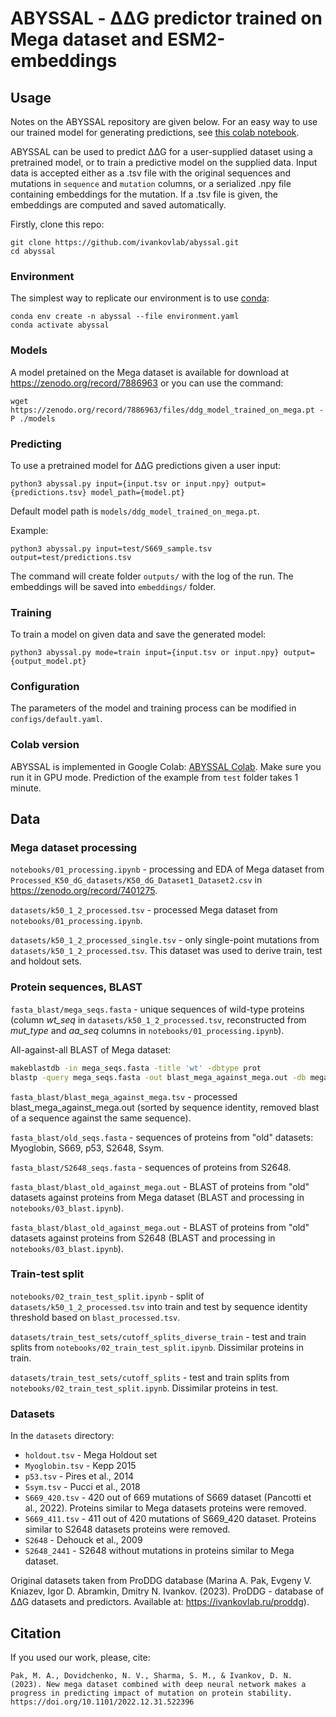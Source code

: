 # ABYSSAL - &Delta;&Delta;G predictor trained on Mega dataset and ESM2-embeddings

## Usage

Notes on the ABYSSAL repository are given below. For an easy way to use our trained model for generating predictions, see [this colab notebook](https://colab.research.google.com/github/ivankovlab/abyssal/blob/colab/abyssal_predictor_colab.ipynb).

ABYSSAL can be used to predict &Delta;&Delta;G for a user-supplied dataset using a pretrained model, or to train a predictive model on the supplied data. Input data is accepted either as a .tsv file with the original sequences and mutations in `sequence` and `mutation` columns, or a serialized .npy file containing embeddings for the mutation. If a .tsv file is given, the embeddings are computed and saved automatically.

Firstly, clone this repo:

```
git clone https://github.com/ivankovlab/abyssal.git
cd abyssal
```

### Environment

The simplest way to replicate our environment is to use [conda](https://docs.conda.io/projects/conda/en/latest/user-guide/install/index.html):

```
conda env create -n abyssal --file environment.yaml
conda activate abyssal
```

### Models

A model pretained on the Mega dataset is available for download at https://zenodo.org/record/7886963 or you can use the command:

```
wget https://zenodo.org/record/7886963/files/ddg_model_trained_on_mega.pt -P ./models
```

### Predicting

To use a pretrained model for &Delta;&Delta;G predictions given a user input:

```
python3 abyssal.py input={input.tsv or input.npy} output={predictions.tsv} model_path={model.pt}
```

Default model path is `models/ddg_model_trained_on_mega.pt`.

Example:

```
python3 abyssal.py input=test/S669_sample.tsv output=test/predictions.tsv
```

The command will create folder `outputs/` with the log of the run. The embeddings will be saved into `embeddings/` folder.

### Training

To train a model on given data and save the generated model:

```
python3 abyssal.py mode=train input={input.tsv or input.npy} output={output_model.pt}
```

### Configuration

The parameters of the model and training process can be modified in `configs/default.yaml`.

### Colab version

ABYSSAL is implemented in Google Colab: [ABYSSAL Colab](https://colab.research.google.com/github/ivankovlab/abyssal/blob/colab/abyssal_predictor_colab.ipynb). Make sure you run it in GPU mode. Prediction of the example from `test` folder takes 1 minute.

## Data

### Mega dataset processing

`notebooks/01_processing.ipynb` - processing and EDA of Mega dataset from `Processed_K50_dG_datasets/K50_dG_Dataset1_Dataset2.csv` in https://zenodo.org/record/7401275.

`datasets/k50_1_2_processed.tsv` - processed Mega dataset from `notebooks/01_processing.ipynb`.

`datasets/k50_1_2_processed_single.tsv` - only single-point mutations from `datasets/k50_1_2_processed.tsv`. This dataset was used to derive train, test and holdout sets.

### Protein sequences, BLAST

`fasta_blast/mega_seqs.fasta` - unique sequences of wild-type proteins (column _wt_seq_ in `datasets/k50_1_2_processed.tsv`, reconstructed from _mut_type_ and _aa_seq_ columns in `notebooks/01_processing.ipynb`).

All-against-all BLAST of Mega dataset:

```bash
makeblastdb -in mega_seqs.fasta -title 'wt' -dbtype prot
blastp -query mega_seqs.fasta -out blast_mega_against_mega.out -db mega_seqs.fasta -evalue 0.00001 -outfmt "6 qacc sacc qseq sseq pident length mismatch gapopen qstart qend sstart send evalue bitscore"
```

`fasta_blast/blast_mega_against_mega.tsv` - processed blast_mega_against_mega.out (sorted by sequence identity, removed blast of a sequence against the same sequence).

`fasta_blast/old_seqs.fasta` - sequences of proteins from "old" datasets: Myoglobin, S669, p53, S2648, Ssym.

`fasta_blast/S2648_seqs.fasta` - sequences of proteins from S2648.

`fasta_blast/blast_old_against_mega.out` - BLAST of proteins from "old" datasets against proteins from Mega dataset (BLAST and processing in `notebooks/03_blast.ipynb`).

`fasta_blast/blast_old_against_mega.out` - BLAST of proteins from "old" datasets against proteins from S2648 (BLAST and processing in `notebooks/03_blast.ipynb`).

### Train-test split

`notebooks/02_train_test_split.ipynb` - split of `datasets/k50_1_2_processed.tsv` into train and test by sequence identity threshold based on `blast_processed.tsv`.

`datasets/train_test_sets/cutoff_splits_diverse_train` - test and train splits from `notebooks/02_train_test_split.ipynb`. Dissimilar proteins in train.

`datasets/train_test_sets/cutoff_splits` - test and train splits from `notebooks/02_train_test_split.ipynb`. Dissimilar proteins in test.

### Datasets

In the `datasets` directory:

- `holdout.tsv` - Mega Holdout set
- `Myoglobin.tsv` - Kepp 2015
- `p53.tsv` - Pires et al., 2014
- `Ssym.tsv`  - Pucci et al., 2018
- `S669_420.tsv` - 420 out of 669 mutations of S669 dataset (Pancotti et al., 2022). Proteins similar to Mega datasets proteins were removed.
- `S669_411.tsv` - 411 out of 420 mutations of S669_420 dataset. Proteins similar to S2648 datasets proteins were removed.
- `S2648` - Dehouck et al., 2009
- `S2648_2441` - S2648 without mutations in proteins similar to Mega dataset.

Original datasets taken from ProDDG database (Marina A. Pak, Evgeny V. Kniazev, Igor D. Abramkin, Dmitry N. Ivankov. (2023). ProDDG - database of ∆∆G datasets and predictors. Available at: https://ivankovlab.ru/proddg). 

## Citation

If you used our work, please, cite:

```
Pak, M. A., Dovidchenko, N. V., Sharma, S. M., & Ivankov, D. N. (2023). New mega dataset combined with deep neural network makes a progress in predicting impact of mutation on protein stability. https://doi.org/10.1101/2022.12.31.522396
```
